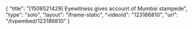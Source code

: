 {
    "title": "[1508521429] Eyewitness gives account of Mumbai stampede",
    "type": "solo",
    "layout": "iframe-static",
    "videoId": "123186810",
    "url": "\/tvpembed\/123186810"
}